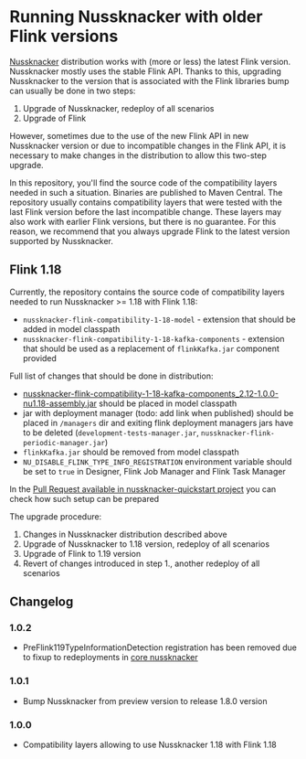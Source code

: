 # Running Nussknacker with older Flink versions

[Nussknacker](https://github.com/touk/nussknacker) distribution works with (more or less) the latest Flink version.
Nussknacker mostly uses the stable Flink API. Thanks to this, upgrading Nussknacker to the version that is associated with the Flink libraries bump
can usually be done in two steps:
1. Upgrade of Nussknacker, redeploy of all scenarios 
2. Upgrade of Flink

However, sometimes due to the use of the new Flink API in new Nussknacker version or due to incompatible changes in the Flink API,
it is necessary to make changes in the distribution to allow this two-step upgrade.

In this repository, you'll find the source code of the compatibility layers needed in such a situation. Binaries are published to Maven Central.
The repository usually contains compatibility layers that were tested with the last Flink version before the last incompatible change.
These layers may also work with earlier Flink versions, but there is no guarantee.
For this reason, we recommend that you always upgrade Flink to the latest version supported by Nussknacker.

## Flink 1.18

Currently, the repository contains the source code of compatibility layers needed to run Nussknacker >= 1.18 with Flink 1.18:
* `nussknacker-flink-compatibility-1-18-model` - extension that should be added in model classpath 
* `nussknacker-flink-compatibility-1-18-kafka-components` - extension that should be used as a replacement of `flinkKafka.jar` component provided

Full list of changes that should be done in distribution:
* [nussknacker-flink-compatibility-1-18-kafka-components_2.12-1.0.0-nu1.18-assembly.jar](https://repo1.maven.org/maven2/pl/touk/nussknacker/nussknacker-flink-compatibility-1-18-kafka-components_2.12/1.0.0-nu1.18/nussknacker-flink-compatibility-1-18-kafka-components_2.12-1.0.0-nu1.18-assembly.jar)
  should be placed in model classpath
* jar with deployment manager (todo: add link when published) should be placed in `/managers` dir and exiting flink deployment managers jars have to be deleted (`development-tests-manager.jar`, `nussknacker-flink-periodic-manager.jar`) 
* `flinkKafka.jar` should be removed from model classpath
* `NU_DISABLE_FLINK_TYPE_INFO_REGISTRATION` environment variable should be set to `true` in Designer, Flink Job Manager and Flink Task Manager

In the [Pull Request available in nussknacker-quickstart project](https://github.com/TouK/nussknacker-quickstart/pull/195/files) you can check how such setup can be prepared

The upgrade procedure:
1. Changes in Nussknacker distribution described above
2. Upgrade of Nussknacker to 1.18 version, redeploy of all scenarios
3. Upgrade of Flink to 1.19 version
4. Revert of changes introduced in step 1., another redeploy of all scenarios

## Changelog

### 1.0.2

* PreFlink119TypeInformationDetection registration has been removed due to fixup to redeployments in [core nussknacker](https://github.com/TouK/nussknacker/pull/7270) 

### 1.0.1

* Bump Nussknacker from preview version to release 1.8.0 version

### 1.0.0

* Compatibility layers allowing to use Nussknacker 1.18 with Flink 1.18
